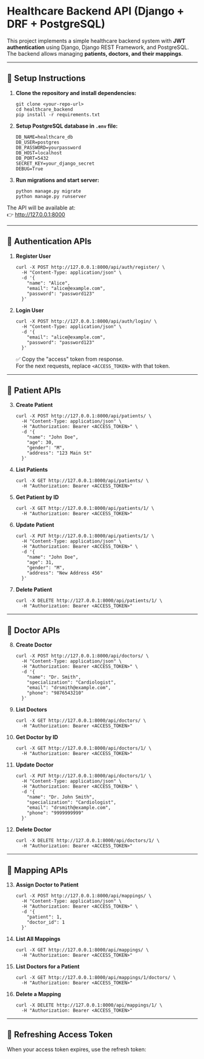 # Healthcare Backend API (Django + DRF + PostgreSQL)

This project implements a simple healthcare backend system with **JWT authentication** using Django, Django REST Framework, and PostgreSQL.  
The backend allows managing **patients, doctors, and their mappings**.

---

## 🔹 Setup Instructions

1. **Clone the repository and install dependencies:**

    ```
    git clone <your-repo-url>
    cd healthcare_backend
    pip install -r requirements.txt
    ```

2. **Setup PostgreSQL database in `.env` file:**
    ```
    DB_NAME=healthcare_db
    DB_USER=postgres
    DB_PASSWORD=yourpassword
    DB_HOST=localhost
    DB_PORT=5432
    SECRET_KEY=your_django_secret
    DEBUG=True
    ```

3. **Run migrations and start server:**
    ```
    python manage.py migrate
    python manage.py runserver
    ```

The API will be available at:  
👉 http://127.0.0.1:8000

---

## 🔹 Authentication APIs

1. **Register User**
    ```
    curl -X POST http://127.0.0.1:8000/api/auth/register/ \
      -H "Content-Type: application/json" \
      -d '{
        "name": "Alice",
        "email": "alice@example.com",
        "password": "password123"
      }'
    ```

2. **Login User**
    ```
    curl -X POST http://127.0.0.1:8000/api/auth/login/ \
      -H "Content-Type: application/json" \
      -d '{
        "email": "alice@example.com",
        "password": "password123"
      }'
    ```

    ✅ Copy the "access" token from response.  
    For the next requests, replace `<ACCESS_TOKEN>` with that token.

---

## 🔹 Patient APIs

3. **Create Patient**
    ```
    curl -X POST http://127.0.0.1:8000/api/patients/ \
      -H "Content-Type: application/json" \
      -H "Authorization: Bearer <ACCESS_TOKEN>" \
      -d '{
        "name": "John Doe",
        "age": 30,
        "gender": "M",
        "address": "123 Main St"
      }'
    ```

4. **List Patients**
    ```
    curl -X GET http://127.0.0.1:8000/api/patients/ \
      -H "Authorization: Bearer <ACCESS_TOKEN>"
    ```

5. **Get Patient by ID**
    ```
    curl -X GET http://127.0.0.1:8000/api/patients/1/ \
      -H "Authorization: Bearer <ACCESS_TOKEN>"
    ```

6. **Update Patient**
    ```
    curl -X PUT http://127.0.0.1:8000/api/patients/1/ \
      -H "Content-Type: application/json" \
      -H "Authorization: Bearer <ACCESS_TOKEN>" \
      -d '{
        "name": "John Doe",
        "age": 31,
        "gender": "M",
        "address": "New Address 456"
      }'
    ```

7. **Delete Patient**
    ```
    curl -X DELETE http://127.0.0.1:8000/api/patients/1/ \
      -H "Authorization: Bearer <ACCESS_TOKEN>"
    ```

---

## 🔹 Doctor APIs

8. **Create Doctor**
    ```
    curl -X POST http://127.0.0.1:8000/api/doctors/ \
      -H "Content-Type: application/json" \
      -H "Authorization: Bearer <ACCESS_TOKEN>" \
      -d '{
        "name": "Dr. Smith",
        "specialization": "Cardiologist",
        "email": "drsmith@example.com",
        "phone": "9876543210"
      }'
    ```

9. **List Doctors**
    ```
    curl -X GET http://127.0.0.1:8000/api/doctors/ \
      -H "Authorization: Bearer <ACCESS_TOKEN>"
    ```

10. **Get Doctor by ID**
    ```
    curl -X GET http://127.0.0.1:8000/api/doctors/1/ \
      -H "Authorization: Bearer <ACCESS_TOKEN>"
    ```

11. **Update Doctor**
    ```
    curl -X PUT http://127.0.0.1:8000/api/doctors/1/ \
      -H "Content-Type: application/json" \
      -H "Authorization: Bearer <ACCESS_TOKEN>" \
      -d '{
        "name": "Dr. John Smith",
        "specialization": "Cardiologist",
        "email": "drsmith@example.com",
        "phone": "9999999999"
      }'
    ```

12. **Delete Doctor**
    ```
    curl -X DELETE http://127.0.0.1:8000/api/doctors/1/ \
      -H "Authorization: Bearer <ACCESS_TOKEN>"
    ```

---

## 🔹 Mapping APIs

13. **Assign Doctor to Patient**
    ```
    curl -X POST http://127.0.0.1:8000/api/mappings/ \
      -H "Content-Type: application/json" \
      -H "Authorization: Bearer <ACCESS_TOKEN>" \
      -d '{
        "patient": 1,
        "doctor_id": 1
      }'
    ```

14. **List All Mappings**
    ```
    curl -X GET http://127.0.0.1:8000/api/mappings/ \
      -H "Authorization: Bearer <ACCESS_TOKEN>"
    ```

15. **List Doctors for a Patient**
    ```
    curl -X GET http://127.0.0.1:8000/api/mappings/1/doctors/ \
      -H "Authorization: Bearer <ACCESS_TOKEN>"
    ```

16. **Delete a Mapping**
    ```
    curl -X DELETE http://127.0.0.1:8000/api/mappings/1/ \
      -H "Authorization: Bearer <ACCESS_TOKEN>"
    ```

---

## 🔹 Refreshing Access Token

When your access token expires, use the refresh token:

